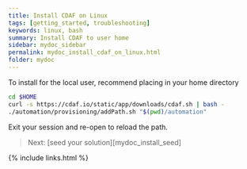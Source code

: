 ```yaml
---
title: Install CDAF on Linux
tags: [getting_started, troubleshooting]
keywords: linux, bash
summary: Install CDAF to user home
sidebar: mydoc_sidebar
permalink: mydoc_install_cdaf_on_linux.html
folder: mydoc
---
```


To install for the local user, recommend placing in your home directory

``` bash
cd $HOME
curl -s https://cdaf.io/static/app/downloads/cdaf.sh | bash -
./automation/provisioning/addPath.sh "$(pwd)/automation"
```

Exit your session and re-open to reload the path.

> Next: [seed your solution][mydoc_install_seed]

{% include links.html %}
